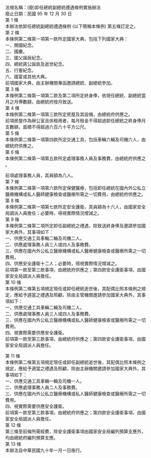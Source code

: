 法規名稱：(廢)卸任總統副總統禮遇條例實施辦法  
廢止日期：民國 95 年 12 月 30 日  
第 1 條  
本辦法依卸任總統副總統禮遇條例 (以下簡稱本條例) 第五條訂定之。  
第 2 條  
本條例第二條第一項第一款所定國家大典，包括下列國家大典：  
一、開國紀念。  
二、國慶。  
三、國父誕辰紀念。  
四、總統蔣公誕辰及逝世紀念。  
五、行憲紀念。  
六、國宴或其他大典。  
前項國家大典，由主辦機關專函邀請總統、副總統參加。  
第 3 條  
本條例第二條第一項第二款及第二項所定終身俸，依現任總統、副總統當  
月之月俸數額，由總統府按月致送。  
第 4 條  
本條例第二條第一項第三款所定房屋及其設備，由總統府供應之。  
前項房屋作為辦公室且係租用者，每月租金不得超過卸任總統之終身俸月  
支數額，面積不得超過六百六十平方公尺。  
第 5 條  
本條例第二條第一項第四款所定交通工具，包括車輛六輛及司機六人，由  
總統府供應之。  
第 6 條  
本條例第二條第一項第五款所定處理事務人員及事務費，由總統府供應之  
。  


前項處理事務人員，其員額為八人。  
第 7 條  
本條例第二條第一項第六款所定保健醫療，包括卸任總統在國內外公私立  
醫療機構或私人醫師健康檢查或醫療所需之一切費用，由總統府供應之。  
第 8 條  
本條例第二條第一項第七款所定安全護衛，其員額為十六人，由國家安全  
局調派人員擔任；必要時，得視實際情況增減之。  
第 9 條  
本條例第二條第二項所定卸任副總統之禮遇，除致送終身俸及邀請參加國  
家大典外，其事項如下：  
一、供應交通工具車輛二輛及司機二人。  
二、供應處理事務人員三人或四人及事務費。  
三、供應在國內外公私立醫療機構或私人醫療健康檢查或醫療所需之一切  
費用。  
四、供應安全護衛十二人；必要時，得視實際情況增減之。  
前項第一款至第三款事項，由總統府供應之；第四款安全護衛事項，由國  
家安全局調派人員擔任。  
第 10 條  
本條例第二條第五項規定現任或卸任總統逝世後，其配偶比照本條例之規  
定，應給予適當之禮遇及照顧，除由主管機關邀請參加國家大典外，其事  
項如下：  
一、供應交通工具車輛二輛及司機二人。  
二、供應處理事務人員三人或四人及事務費。  
三、供應在國內外公私立醫療機構或私人醫師健康檢查或醫療所需之一切  
費用。  
四、視實際需要供應安全護衛。  
前項第一款至第三款事項，由總統府供應之；第四款安全護衛事項，由國  
家安全局調派人員擔任。  


第 11 條  
本條例第二條第五項規定現任或卸任副總統逝世後，其配偶比照本條例之  
規定，應給予適當之禮遇及照顧，除由主辦機關邀請參加國家大典外，其  
事項如下：  
一、供應交通工具車輛一輛及司機一人。  
二、供應處理事務人員二人及事務費。  
三、供應在國內外公私立醫療機構或私人醫師健康檢查或醫療所需之一切  
費用。  
四、視實際需要供應安全護衛。  
前項第一款至第三款事項，由總統府供應之；第四款安全護衛事項，由國  
家安全局調派人員擔任。  
第 12 條  
第三條至前條所需經費，除安全護衛事項由國家安全局編列預算支應外，  
均由總統府編列預算支應。  
第 13 條  
本辦法自中華民國九十年一月一日施行。  


